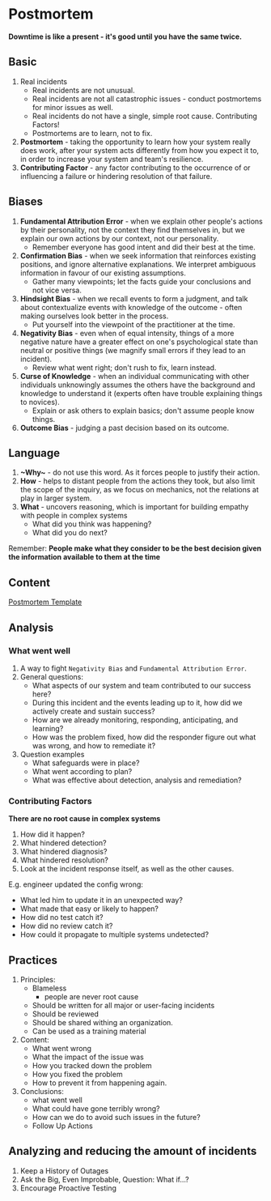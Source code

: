 # Postmortem
**Downtime is like a present - it's good until you have the same twice.**

## Basic
1. Real incidents
    *  Real incidents are not unusual.
    *  Real incidents are not all catastrophic issues - conduct postmortems for minor issues as well.
    *  Real incidents do not have a single, simple root cause. Contributing Factors!
    *  Postmortems are to learn, not to fix.
1. **Postmortem** - taking the opportunity to learn how your system really does work, after your system acts differently from how you expect it to, in order to increase your system and team's resilience.
1. **Contributing Factor** - any factor contributing to the occurrence of or influencing a failure or hindering resolution of that failure.


## Biases
1. **Fundamental Attribution Error** - when we explain other people's actions by their personality, not the context they find themselves in, but we explain our own actions by our context, not our personality.
    * Remember everyone has good intent and did their best at the time.
1. **Confirmation Bias** - when we seek information that reinforces existing positions, and ignore alternative explanations. We interpret ambiguous information in favour of our existing assumptions.
    * Gather many viewpoints; let the facts guide your conclusions and not vice versa.
1. **Hindsight Bias** - when we recall events to form a judgment, and talk about contextualize events with knowledge of the outcome - often making ourselves look better in the process.
    * Put yourself into the viewpoint of the practitioner at the time.
1. **Negativity Bias** - even when of equal intensity, things of a more negative nature have a greater effect on one's psychological state than neutral or positive things (we magnify small errors if they lead to an incident).
    * Review what went right; don't rush to fix, learn instead.
1. **Curse of Knowledge** - when an individual communicating with other individuals unknowingly assumes the others have the background and knowledge to understand it (experts often have trouble explaining things to novices).
    * Explain or ask others to explain basics; don't assume people know things.
1. **Outcome Bias** - judging a past decision based on its outcome.

## Language
1. **~Why~** - do not use this word. As it forces people to justify their action.
1. **How** - helps to distant people from the actions they took, but also limit the scope of the inquiry, as we focus on mechanics, not the relations at play in larger system.
1. **What** - uncovers reasoning, which is important for building empathy with people in complex systems
    * What did you think was happening?
    * What did you do next?

Remember:
**People make what they consider to be the best decision given the information available to them at the time**


## Content
[Postmortem Template](https://docs.google.com/document/d/1-tKNWXPBsplAtkqXvksLUXS6VoC7D_qD80IGo2EAKbY/edit?usp=sharing)

## Analysis

### What went well
1. A way to fight `Negativity Bias` and `Fundamental Attribution Error`.
1. General questions:
    * What aspects of our system and team contributed to our success here?
    * During this incident and the events leading up to it, how did we actively create and sustain success?
    * How are we already monitoring, responding, anticipating, and learning?
    * How was the problem fixed, how did the responder figure out what was wrong, and how to remediate it?
1. Question examples
    * What safeguards were in place?
    * What went according to plan?
    * What was effective about detection, analysis and remediation?


### Contributing Factors
**There are no root cause in complex systems**
1. How did it happen?
1. What hindered detection?
1. What hindered diagnosis?
1. What hindered resolution?
1. Look at the incident response itself, as well as the other causes.

E.g. engineer updated the config wrong:
* What led him to update it in an unexpected way?
* What made that easy or likely to happen?
* How did no test catch it?
* How did no review catch it?
* How could it propagate to multiple systems undetected?




## Practices
1. Principles:
    * Blameless
        * people are never root cause
    * Should be written for all major or user-facing incidents
    * Should be reviewed
    * Should be shared withing an organization.
    * Can be used as a training material
1. Content:
    * What went wrong
    * What the impact of the issue was
    * How you tracked down the problem
    * How you fixed the problem
    * How to prevent it from happening again.
1. Conclusions:
    * what went well
    * What could have gone terribly wrong?
    * How can we do to avoid such issues in the future?
    * Follow Up Actions


## Analyzing and reducing the amount of incidents
1. Keep a History of Outages
1. Ask the Big, Even Improbable, Question: What if...?
1. Encourage Proactive Testing

